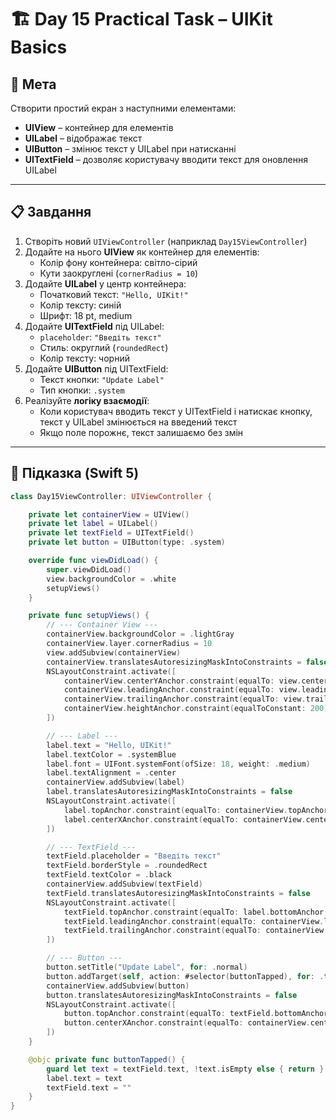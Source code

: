 # 🏗️ Day 15 Practical Task – UIKit Basics

## 🎯 Мета
Створити простий екран з наступними елементами:
- **UIView** – контейнер для елементів
- **UILabel** – відображає текст
- **UIButton** – змінює текст у UILabel при натисканні
- **UITextField** – дозволяє користувачу вводити текст для оновлення UILabel

---

## 📋 Завдання

1. Створіть новий `UIViewController` (наприклад `Day15ViewController`)  
2. Додайте на нього **UIView** як контейнер для елементів:
   - Колір фону контейнера: світло-сірий  
   - Кути заокруглені (`cornerRadius = 10`)  
3. Додайте **UILabel** у центр контейнера:
   - Початковий текст: `"Hello, UIKit!"`  
   - Колір тексту: синій  
   - Шрифт: 18 pt, medium  
4. Додайте **UITextField** під UILabel:
   - `placeholder`: `"Введіть текст"`  
   - Стиль: округлий (`roundedRect`)  
   - Колір тексту: чорний  
5. Додайте **UIButton** під UITextField:
   - Текст кнопки: `"Update Label"`  
   - Тип кнопки: `.system`  
6. Реалізуйте **логіку взаємодії**:
   - Коли користувач вводить текст у UITextField і натискає кнопку, текст у UILabel змінюється на введений текст  
   - Якщо поле порожнє, текст залишаємо без змін  

---

## 🔧 Підказка (Swift 5)

```swift
class Day15ViewController: UIViewController {

    private let containerView = UIView()
    private let label = UILabel()
    private let textField = UITextField()
    private let button = UIButton(type: .system)

    override func viewDidLoad() {
        super.viewDidLoad()
        view.backgroundColor = .white
        setupViews()
    }

    private func setupViews() {
        // --- Container View ---
        containerView.backgroundColor = .lightGray
        containerView.layer.cornerRadius = 10
        view.addSubview(containerView)
        containerView.translatesAutoresizingMaskIntoConstraints = false
        NSLayoutConstraint.activate([
            containerView.centerYAnchor.constraint(equalTo: view.centerYAnchor),
            containerView.leadingAnchor.constraint(equalTo: view.leadingAnchor, constant: 20),
            containerView.trailingAnchor.constraint(equalTo: view.trailingAnchor, constant: -20),
            containerView.heightAnchor.constraint(equalToConstant: 200)
        ])

        // --- Label ---
        label.text = "Hello, UIKit!"
        label.textColor = .systemBlue
        label.font = UIFont.systemFont(ofSize: 18, weight: .medium)
        label.textAlignment = .center
        containerView.addSubview(label)
        label.translatesAutoresizingMaskIntoConstraints = false
        NSLayoutConstraint.activate([
            label.topAnchor.constraint(equalTo: containerView.topAnchor, constant: 20),
            label.centerXAnchor.constraint(equalTo: containerView.centerXAnchor)
        ])

        // --- TextField ---
        textField.placeholder = "Введіть текст"
        textField.borderStyle = .roundedRect
        textField.textColor = .black
        containerView.addSubview(textField)
        textField.translatesAutoresizingMaskIntoConstraints = false
        NSLayoutConstraint.activate([
            textField.topAnchor.constraint(equalTo: label.bottomAnchor, constant: 20),
            textField.leadingAnchor.constraint(equalTo: containerView.leadingAnchor, constant: 20),
            textField.trailingAnchor.constraint(equalTo: containerView.trailingAnchor, constant: -20)
        ])

        // --- Button ---
        button.setTitle("Update Label", for: .normal)
        button.addTarget(self, action: #selector(buttonTapped), for: .touchUpInside)
        containerView.addSubview(button)
        button.translatesAutoresizingMaskIntoConstraints = false
        NSLayoutConstraint.activate([
            button.topAnchor.constraint(equalTo: textField.bottomAnchor, constant: 15),
            button.centerXAnchor.constraint(equalTo: containerView.centerXAnchor)
        ])
    }

    @objc private func buttonTapped() {
        guard let text = textField.text, !text.isEmpty else { return }
        label.text = text
        textField.text = ""
    }
}

